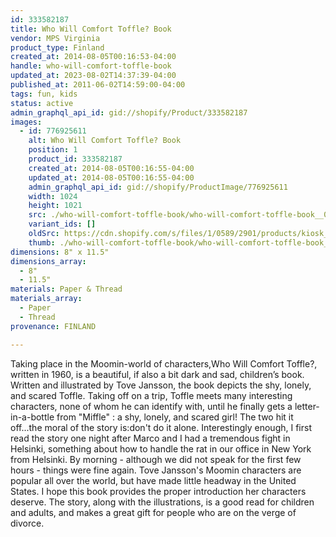 ```yaml
---
id: 333582187
title: Who Will Comfort Toffle? Book
vendor: MPS Virginia
product_type: Finland
created_at: 2014-08-05T00:16:53-04:00
handle: who-will-comfort-toffle-book
updated_at: 2023-08-02T14:37:39-04:00
published_at: 2011-06-02T14:59:00-04:00
tags: fun, kids
status: active
admin_graphql_api_id: gid://shopify/Product/333582187
images:
  - id: 776925611
    alt: Who Will Comfort Toffle? Book
    position: 1
    product_id: 333582187
    created_at: 2014-08-05T00:16:55-04:00
    updated_at: 2014-08-05T00:16:55-04:00
    admin_graphql_api_id: gid://shopify/ProductImage/776925611
    width: 1024
    height: 1021
    src: ./who-will-comfort-toffle-book/who-will-comfort-toffle-book__0.jpg
    variant_ids: []
    oldSrc: https://cdn.shopify.com/s/files/1/0589/2901/products/kiosk_fi_TOFFEL_1.jpeg?v=1407212215
    thumb: ./who-will-comfort-toffle-book/who-will-comfort-toffle-book__0-thumb.jpg
dimensions: 8" x 11.5"
dimensions_array:
  - 8"
  - 11.5"
materials: Paper & Thread
materials_array:
  - Paper
  - Thread
provenance: FINLAND

---
```


Taking place in the Moomin-world of characters,Who Will Comfort Toffle?, written in 1960, is a beautiful, if also a bit dark and sad, children’s book. Written and illustrated by Tove Jansson, the book depicts the shy, lonely, and scared Toffle. Taking off on a trip, Toffle meets many interesting characters, none of whom he can identify with, until he finally gets a letter-in-a-bottle from "Miffle" : a shy, lonely, and scared girl! The two hit it off...the moral of the story is:don't do it alone. Interestingly enough, I first read the story one night after Marco and I had a tremendous fight in Helsinki, something about how to handle the rat in our office in New York from Helsinki. By morning - although we did not speak for the first few hours - things were fine again. Tove Jansson's Moomin characters are popular all over the world, but have made little headway in the United States. I hope this book provides the proper introduction her characters deserve. The story, along with the illustrations, is a good read for children and adults, and makes a great gift for people who are on the verge of divorce.